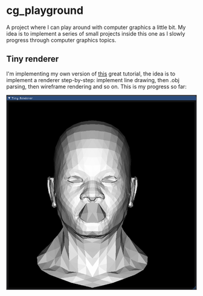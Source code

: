 # cg_playground
A project where I can play around with computer graphics a little bit.
My idea is to implement a series of small projects inside this one as I slowly 
progress through computer graphics topics.

## Tiny renderer
I'm implementing my own version of [this](https://github.com/ssloy/tinyrenderer/wiki) great tutorial, the idea is
to implement a renderer step-by-step: implement line drawing, then .obj parsing, then wireframe rendering and so on.
This is my progress so far:


![Progress](resources/progress/progress3.png)
